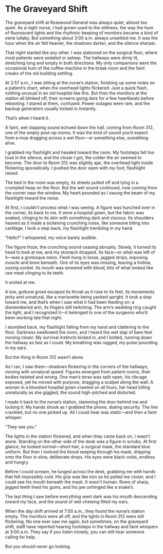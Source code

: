 # The Graveyard Shift
The graveyard shift at Rosewood General was always quiet, almost too quiet. As a night nurse, I had grown used to the stillness, the way the hum of fluorescent lights and the rhythmic beeping of monitors became a kind of eerie lullaby. But something about 3:00 a.m. always unsettled me. It was the hour when the air felt heavier, the shadows darker, and the silence sharper.

That night started like any other. I was stationed on the surgical floor, where most patients were sedated or asleep. The hallways were dimly lit, stretching long and empty in both directions. My only companions were the occasional hum of the coffee machine in the break room and the faint creaks of the old building settling.

At 2:57 a.m., I was sitting at the nurse’s station, finishing up some notes on a patient’s chart, when the overhead lights flickered. Just a quick flash, nothing unusual in an old hospital like this. But then the monitors at the station all blinked off, their screens going dark for a few heartbeats before rebooting. I stared at them, confused. Power outages were rare, and the backup generators usually kicked in instantly.

That’s when I heard it.

A faint, wet slapping sound echoed down the hall, coming from Room 312, one of the empty post-op rooms. It was the kind of sound you’d expect from a mop dragging across a wet floor—or something else, something alive.

I grabbed my flashlight and headed toward the room. My footsteps felt too loud in the silence, and the closer I got, the colder the air seemed to become. The door to Room 312 was slightly ajar, the overhead light inside flickering sporadically. I pushed the door open with my foot, flashlight raised.

The bed in the room was empty, its sheets pulled off and lying in a crumpled heap on the floor. But the wet sound continued, now coming from the corner near the window. My heart pounded as I swung the beam of my flashlight toward the noise.

At first, I couldn’t process what I was seeing. A figure was hunched over in the corner, its back to me. It wore a hospital gown, but the fabric was soaked, clinging to its skin with something dark and viscous. Its shoulders heaved as it made a sickening crunching noise, like someone biting into cartilage. I took a step back, my flashlight trembling in my hand.

“Hello?” I whispered, my voice barely audible.

The figure froze, the crunching sound ceasing abruptly. Slowly, it turned its head to look at me, and my stomach dropped. Its face—or what was left of it—was a grotesque mess. Flesh hung in loose, jagged strips, exposing muscle and bone beneath. One of its eyes was missing, leaving a hollow, oozing socket. Its mouth was smeared with blood, bits of what looked like raw meat clinging to its teeth.

It smiled at me.

A low, guttural growl escaped its throat as it rose to its feet, its movements jerky and unnatural, like a marionette being yanked upright. It took a step toward me, and that’s when I saw what it had been feeding on: a dismembered arm, its fingers still twitching. The arm’s wedding ring caught the light, and I recognized it—it belonged to one of the surgeons who’d been working late that night.

I stumbled back, my flashlight falling from my hand and clattering to the floor. Darkness swallowed the room, and I heard the wet slap of bare feet moving closer. My survival instincts kicked in, and I bolted, running down the hallway as fast as I could. My breathing was ragged, my pulse pounding in my ears.

But the thing in Room 312 wasn’t alone.

As I ran, I saw them—shadows flickering in the corners of the hallways, moving with unnatural speed. Figures emerged from patient rooms, their bodies twisted and wrong. One man’s torso was split open, his ribcage exposed, yet he moved with purpose, dragging a scalpel along the wall. A woman in a bloodied hospital gown crawled on all fours, her head lolling unnaturally as she giggled, the sound high-pitched and distorted.

I made it back to the nurse’s station, slamming the door behind me and locking it. My hands shook as I grabbed the phone, dialing security. The line crackled, but no one picked up. All I could hear was static—and then a faint whisper:

“They see you.”

The lights in the station flickered, and when they came back on, I wasn’t alone. Standing on the other side of the desk was a figure in scrubs. At first glance, he looked normal—short hair, a surgical mask, the standard blue uniform. But then I noticed the blood seeping through his mask, dripping onto the floor in slow, deliberate drops. His eyes were black voids, endless and hungry.

Before I could scream, he lunged across the desk, grabbing me with hands that felt impossibly cold. His grip was like iron as he pulled me closer, and I could see his mouth beneath the mask. It wasn’t human. Rows of sharp, jagged teeth lined his gums, and his jaw unhinged like a snake’s.

The last thing I saw before everything went dark was his mouth descending toward my face, and the sound of wet chewing filled my ears.

When the day shift arrived at 7:00 a.m., they found the nurse’s station empty. The monitors were all off, and the lights in Room 312 were still flickering. No one ever saw me again, but sometimes, on the graveyard shift, staff have reported hearing footsteps in the hallway and faint whispers at 3:00 a.m. They say if you listen closely, you can still hear someone calling for help.

But you should never go looking.